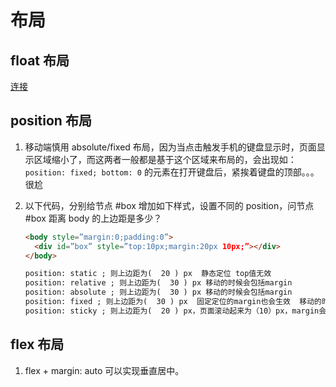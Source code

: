 # 布局

## float 布局

[连接](https://blog.csdn.net/qq_39594951/article/details/82083059)

## position 布局

1. 移动端慎用 absolute/fixed 布局，因为当点击触发手机的键盘显示时，页面显示区域缩小了，而这两者一般都是基于这个区域来布局的，会出现如：`position: fixed; bottom: 0` 的元素在打开键盘后，紧挨着键盘的顶部。。。很尬

2. 以下代码，分别给节点 #box 增加如下样式，设置不同的 position，问节点 #box 距离 body 的上边距是多少？
    ```html
    <body style=”margin:0;padding:0”>
      <div id=”box” style=”top:10px;margin:20px 10px;”></div>
    </body>

    position: static ; 则上边距为(  20 ) px  静态定位 top值无效
    position: relative ; 则上边距为(  30 ) px 移动的时候会包括margin
    position: absolute ; 则上边距为(  30 ) px 移动的时候会包括margin
    position: fixed ; 则上边距为(  30 ) px  固定定位的margin也会生效  移动的时候也会包括margin
    position: sticky ; 则上边距为(  20 ) px，页面滚动起来为（10）px，margin会无效；页面没滚动的 时候是静态定位
    ```

## flex 布局

1. flex + margin: auto 可以实现垂直居中。